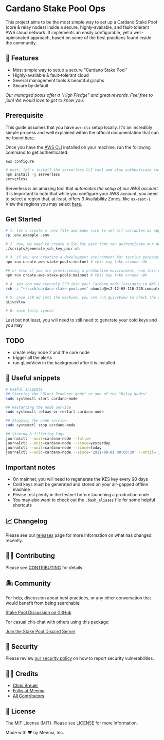 # Cardano Stake Pool Ops

This project aims to be the most simple way to set up a Cardano Stake Pool (core & relay nodes) inside a secure, highly-available, and fault-tolerant AWS cloud network. It implements an easily configurable, yet a well-opinionated approach, based on some of the best practices found inside the community.

## 🐋 Features

- Most simple way to setup a secure "Cardano Stake Pool"
- Highly-available & fault-tolerant cloud
- Several management tools & beautiful graphs
- Secure by default

_Our managed pools offer a "High Pledge" and great rewards. Feel free to join! We would love to get to know you._

## Prerequisite

This guide assumes that you have `aws-cli` setup locally. It's an incredibly simple process and well explained within the official documentation that can be found [here](https://docs.aws.amazon.com/cli/latest/userguide/install-cliv2.html).

Once you have the [AWS CLI](https://docs.aws.amazon.com/cli/latest/userguide/install-cliv2.html) installed on your machine, run the following command to get authenticated:

```bash
aws configure

# next, let's install the serverless CLI tool and also authenticate into it
npm install -g serverless
serverless
```

Serverless is an amazing tool that _automates the setup of our AWS account._ It is important to note that while you configure your AWS account, you need to select a region that, at least, offers 3 Availability Zones, like `us-east-1`. View the regions you may select [here](./AWS_AZ_ZONES.md).

## Get Started

```bash
# 1. let's create a .env file and make sure to set all variables as appropriate
cp .env.example .env

# 2. now, we need to create a SSH key pair that can authenticate our device securely with AWS
./scripts/generate_ssh_key_pair.sh

# 3. if you are creating a development environment for testing purposes, run the following command
npm run create-aws-stake-pools:testnet # this may take around ~3h

## or else if you are provisioning a production environment, run this command
npm run create-aws-stake-pools:mainnet # this may take around ~8h

# 4. you can now securely SSH into your Cardano node (navigate to AWS EC2 to figure out the host)
ssh -i "~/.ssh/cardano-stake-pool.pem" ubuntu@ec2-12-68-116-220.compute-1.amazonaws.com -p 22

# 5. once ssh'ed into the machine, you can run gLiveView to check the status of the sync
gLiveView

# 6. once fully synced

```

Last but not least, you will need to still need to generate your cold keys and you may

## TODO

- create relay node 2 and the core node
- trigger all the alerts
- run gLiveView in the background after it is installed

## 🐙 Useful snippets

```bash
# Useful snippets
## Starting the "Block Producer Node" or one of the "Relay Nodes"
sudo systemctl start cardano-node

## Restarting the node service
sudo systemctl reload-or-restart cardano-node

## Stopping the node service
sudo systemctl stop cardano-node

## Viewing & filtering logs
journalctl --unit=cardano-node --follow
journalctl --unit=cardano-node --since=yesterday
journalctl --unit=cardano-node --since=today
journalctl --unit=cardano-node --since='2021-09-01 00:00:00' --until='2021-09-30 12:00:00'
```

## Important notes

- On mainnet, you will need to regenerate the KES key every 90 days
- Cold keys must be generated and stored on your air-gapped offline machine
- Please test plenty in the testnet before launching a production node
- You may also want to check out the `.bash_aliases` file for some helpful shortcuts

## 📈 Changelog

Please see our [releases](https://github.com/meemalabs/cardano-stake-pool-aws/releases) page for more information on what has changed recently.

## 💪🏼 Contributing

Please see [CONTRIBUTING](.github/CONTRIBUTING.md) for details.

## 🏝 Community

For help, discussion about best practices, or any other conversation that would benefit from being searchable:

[Stake Pool Discussion on GitHub](https://github.com/meemalabs/cardano-stake-pool-aws/discussions)

For casual chit-chat with others using this package:

[Join the Stake Pool Discord Server](https://discord.meema.io)

## 🚨 Security

Please review [our security policy](https://github.com/meemalabs/cardano-stake-pool-aws/security/policy) on how to report security vulnerabilities.

## 🙏🏼 Credits

- [Chris Breuer](https://github.com/Chris1904)
- [Folks at Meema](https://github.com/meemalabs)
- [All Contributors](../../contributors)

## 📄 License

The MIT License (MIT). Please see [LICENSE](LICENSE.md) for more information.

Made with ❤️ by Meema, Inc.
